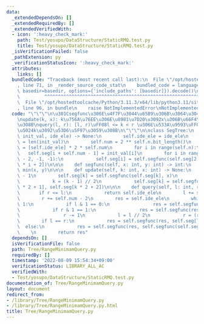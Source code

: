 ```yaml
---
data:
  _extendedDependsOn: []
  _extendedRequiredBy: []
  _extendedVerifiedWith:
  - icon: ':heavy_check_mark:'
    path: Test/yosupo/DataStructure/StaticRMQ.test.py
    title: Test/yosupo/DataStructure/StaticRMQ.test.py
  _isVerificationFailed: false
  _pathExtension: py
  _verificationStatusIcon: ':heavy_check_mark:'
  attributes:
    links: []
  bundledCode: "Traceback (most recent call last):\n  File \"/opt/hostedtoolcache/Python/3.11.3/x64/lib/python3.11/site-packages/onlinejudge_verify/documentation/build.py\"\
    , line 71, in _render_source_code_stat\n    bundled_code = language.bundle(stat.path,\
    \ basedir=basedir, options={'include_paths': [basedir]}).decode()\n          \
    \         ^^^^^^^^^^^^^^^^^^^^^^^^^^^^^^^^^^^^^^^^^^^^^^^^^^^^^^^^^^^^^^^^^^^^^^^^^^^^^^^^^\n\
    \  File \"/opt/hostedtoolcache/Python/3.11.3/x64/lib/python3.11/site-packages/onlinejudge_verify/languages/python.py\"\
    , line 96, in bundle\n    raise NotImplementedError\nNotImplementedError\n"
  code: "\"\"\"\n\u301Csegfunc\u306E\u4F7F\u3044\u65B9\u306B\u3064\u3044\u3066\u301C\
    \nupdate(k, x): k\u756A\u76EE\u306E\u8981\u7D20\u3092x\u306B\u66F4\u65B0\u3059\
    \u308B\nquery(l, r): [l, r)\uFF08l <= k < r \u306E\u533A\u9593\uFF09\u304B\u3089\
    \u5024k\u3092\u53D6\u5F97\u3059\u308B\n\"\"\"\n\nclass SegTree:\n    def __init__(self,\
    \ init_val, ide_ele) -> None:\n        self.ide_ele = ide_ele\n        self.n\
    \ = len(init_val)\n        self.num = 2 ** self.n.bit_length()\n        self.seg\
    \ = [self.ide_ele] * 2 * self.num\n        for i in range(self.n):\n         \
    \   self.seg[i + self.num - 1] = init_val[i]\n        for i in range(self.num\
    \ - 2, -1, -1):\n            self.seg[i] = self.segfunc(self.seg[2 * i + 1], self.seg[2\
    \ * i + 2])\n\n\n    def segfunc(self, x: int, y: int) -> int:\n        return\
    \ min(x, y)\n\n\n    def update(self, k: int, x: int) -> None:\n        k += self.num\
    \ - 1\n        self.seg[k] = self.segfunc(self.seg[k], x)\n        while k:\n\
    \            k = (k - 1) // 2\n            self.seg[k] = self.segfunc(self.seg[k\
    \ * 2 + 1], self.seg[k * 2 + 2])\n\n\n    def query(self, l: int, r: int):\n \
    \       if r <= l:\n            return self.ide_ele\n        l += self.num - 1\n\
    \        r += self.num - 2\n        res = self.ide_ele\n        while r - l >\
    \ 1:\n            if l & 1 == 0:\n                res = self.segfunc(res, self.seg[l])\n\
    \            if r & 1 == 1:\n                res = self.segfunc(res, self.seg[r])\n\
    \                r -= 1\n            l = l // 2\n            r = (r - 1) // 2\n\
    \        if l == r:\n            res = self.segfunc(res, self.seg[l])\n      \
    \  else:\n            res = self.segfunc(res, self.segfunc(self.seg[l], self.seg[r]))\n\
    \    \n        return res"
  dependsOn: []
  isVerificationFile: false
  path: Tree/RangeMinimamQuery.py
  requiredBy: []
  timestamp: '2022-08-09 15:54:34+09:00'
  verificationStatus: LIBRARY_ALL_AC
  verifiedWith:
  - Test/yosupo/DataStructure/StaticRMQ.test.py
documentation_of: Tree/RangeMinimamQuery.py
layout: document
redirect_from:
- /library/Tree/RangeMinimamQuery.py
- /library/Tree/RangeMinimamQuery.py.html
title: Tree/RangeMinimamQuery.py
---
```

